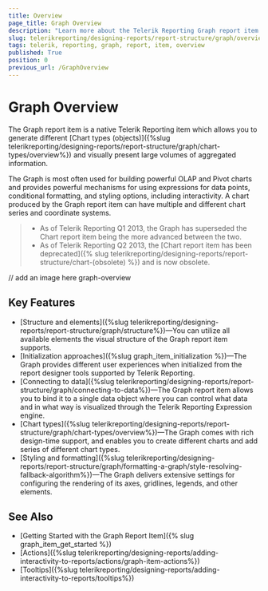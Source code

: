 ```yaml
---
title: Overview
page_title: Graph Overview
description: "Learn more about the Telerik Reporting Graph report item."
slug: telerikreporting/designing-reports/report-structure/graph/overview
tags: telerik, reporting, graph, report, item, overview
published: True
position: 0
previous_url: /GraphOverview
---
```


# Graph Overview

The Graph report item is a native Telerik Reporting item which allows you to generate different [Chart types (objects)]({%slug telerikreporting/designing-reports/report-structure/graph/chart-types/overview%}) and visually present large volumes of aggregated information. 

The Graph is most often used for building powerful OLAP and Pivot charts and provides powerful mechanisms for using expressions for data points, conditional formatting, and styling options, including interactivity. A chart produced by the Graph report item can have multiple and different chart series and coordinate systems. 

>* As of Telerik Reporting Q1 2013, the Graph has superseded the Chart report item being the more advanced between the two.  
>* As of Telerik Reporting Q2 2013, the [Chart report item has been deprecated]({% slug telerikreporting/designing-reports/report-structure/chart-(obsolete) %}) and is now obsolete. 

// add an image here graph-overview

## Key Features 

* [Structure and elements]({%slug telerikreporting/designing-reports/report-structure/graph/structure%})&mdash;You can utilize all available elements the visual structure of the Graph report item supports. 
* [Initialization approaches]({%slug graph_item_initialization %})&mdash;The Graph provides different user experiences when initialized from the report designer tools supported by Telerik Reporting.  
* [Connecting to data]({%slug telerikreporting/designing-reports/report-structure/graph/connecting-to-data%})&mdash;The Graph report item allows you to bind it to a single data object where you can control what data and in what way is visualized through the Telerik Reporting Expression engine.
* [Chart types]({%slug telerikreporting/designing-reports/report-structure/graph/chart-types/overview%})&mdash;The Graph comes with rich design-time support, and enables you to create different charts and add series of different chart types.
* [Styling and formatting]({%slug telerikreporting/designing-reports/report-structure/graph/formatting-a-graph/style-resolving-fallback-algorithm%})&mdash;The Graph delivers extensive settings for configuring the rendering of its axes, gridlines, legends, and other elements.   

## See Also  

* [Getting Started with the Graph Report Item]({% slug graph_item_get_started %})
* [Actions]({%slug telerikreporting/designing-reports/adding-interactivity-to-reports/actions/graph-item-actions%})
* [Tooltips]({%slug telerikreporting/designing-reports/adding-interactivity-to-reports/tooltips%})
